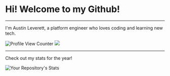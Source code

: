 # Hi! Welcome to my Github!
---
I'm Austin Leverett, a platform engineer who loves coding and learning new tech.

![Profile View Counter](https://komarev.com/ghpvc/?username=miliaus) 
<img src="{https://img.shields.io/badge/LinkedIn-0077B5?style=for-the-badge&logo=linkedin&logoColor=white}" />


--------
Check out my stats for the year!

![Your Repository's Stats](https://github-readme-stats.vercel.app/api?username=miliaus&show_icons=true)
